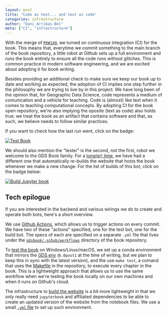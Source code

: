 ```yaml
---
layout: post
title: "Code as text... and text as code"
categories: infrastructure
author: "Dani Arribas-Bel"
meta: ["CI", "infrastructure"]
---
```


With the merge of [`PR#149`](https://github.com/gdsbook/book/commit/90e3e32e078a06a5546be9dbc224c0dacec62e6c), we turned on continuous integration (CI) for the book. This means that, everytime we commit something to the main branch of the book repository, a little robot at Github sets up a full environment and runs the book entirely to ensure all the code runs without glitches. This is common practice in modern software engineering, and we are excited about adopting it for book writing. 

Besides providing an additional check to make sure we keep our book up to date and working as expected, the adoption of CI implies one step further in the philosophy we are trying to live by in this project. We have long been of the opinion that, for Geographic Data Science, code represents a medium of comunication and a vehicle for teaching. Code is (almost) like text when it comes to teaching computational concepts. By adopting CI for the book open repository, we're also implying the oposite (text as code) also holds true: we treat the book as an artifact that contains software and that, as such, we believe needs to follow similar practices.

If you want to check how the last run went, click on the badge:

[![Test Book](https://github.com/gdsbook/book/actions/workflows/test_book.yml/badge.svg)](https://github.com/gdsbook/book/actions/workflows/test_book.yml)

We should also mention the "tester" is the second, not the first, robot we
welcome to the GDS Book family. For a [long(er) time](https://github.com/gdsbook/book/commit/3705ed45eed715129459307765a93667a554263e), we have had a different one that automatically re-builds the website that hosts the book whenever we make a new change. For the list of builds of this bot, click on the badge below:

[![Build Jupyter book](https://github.com/gdsbook/book/actions/workflows/build_website.yml/badge.svg)](https://github.com/gdsbook/book/actions/workflows/build_website.yml)

## Tech epilogue

If you are interested in the backend and various wirings we do to create and
operate both bots, here's a short overview.

We use [Github Actions](https://github.com/features/actions), which allows us
to trigger actions on every commit. We have two of these "actions" specified,
one for the test bot, one for the build bot. The specs of each are specified
on a separate `.yml` file that lives under the [`gdsbook/.gihub/workflows`](https://github.com/gdsbook/book/tree/master/.github/workflows)
directory of the book repository.

To [test the book](https://github.com/gdsbook/book/blob/master/.github/workflows/test_book.yml) on Windows/Linux/macOS, we set up a conda environment that mirrors the [GDS env](https://darribas.org/gds_env) (`6.0post1` at the time of writing, but we plan to keep this in sync with the latest version), and the use `make test`, a comand that uses the [Makefile](https://github.com/gdsbook/book/blob/master/Makefile) in the repository, to execute every chapter in the book. This is a lightweight approach that allows us to use the same workflow when we're testing the book locally on our own machines and when it runs on Github's cloud.

The infrastructure to [build the website](https://github.com/gdsbook/book/blob/master/.github/workflows/build_website.yml) is a bit more lightweight in that we only really need `jupyterbook` and affiliated dependencies to be able to create an updated version of the website from the notebook files. We use a small [`.yml` file](https://github.com/gdsbook/book/blob/master/infrastructure/ga_environment.yml) to set up such environment.

